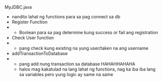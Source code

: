 MyJDBC.java
- nandito lahat ng functions para sa pag connect sa db
- Register Function
- - Boolean para sa pag determine kung success or fail ang registration
- Check User function
- - pang check kung existing na yung user/taken na ang username
- addTransactionToDatabase
- - pang add nung transaction sa database HAHAHHAHAHA
  - halos mag kakatulad na lang lahat ng functions, nag ka iba iba lang sa variables pero yung logic ay same na same

